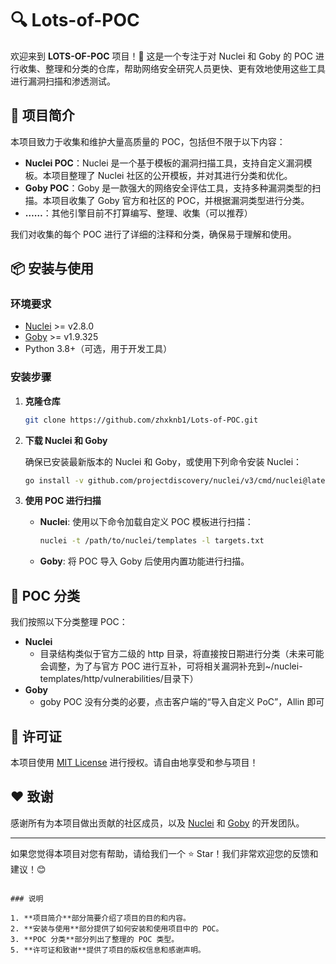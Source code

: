 # 🔍 Lots-of-POC

欢迎来到 **LOTS-OF-POC** 项目！🎉 这是一个专注于对 Nuclei 和 Goby 的 POC 进行收集、整理和分类的仓库，帮助网络安全研究人员更快、更有效地使用这些工具进行漏洞扫描和渗透测试。

## 🚀 项目简介

本项目致力于收集和维护大量高质量的 POC，包括但不限于以下内容：

- **Nuclei POC**：Nuclei 是一个基于模板的漏洞扫描工具，支持自定义漏洞模板。本项目整理了 Nuclei 社区的公开模板，并对其进行分类和优化。
- **Goby POC**：Goby 是一款强大的网络安全评估工具，支持多种漏洞类型的扫描。本项目收集了 Goby 官方和社区的 POC，并根据漏洞类型进行分类。
- **……**：其他引擎目前不打算编写、整理、收集（可以推荐）

我们对收集的每个 POC 进行了详细的注释和分类，确保易于理解和使用。

## 📦 安装与使用

### 环境要求

- [Nuclei](https://github.com/projectdiscovery/nuclei) >= v2.8.0
- [Goby](https://gobysec.net/) >= v1.9.325
- Python 3.8+（可选，用于开发工具）

### 安装步骤

1. **克隆仓库**

   ```bash
   git clone https://github.com/zhxknb1/Lots-of-POC.git
   ```

2. **下载 Nuclei 和 Goby**

   确保已安装最新版本的 Nuclei 和 Goby，或使用下列命令安装 Nuclei：

   ```bash
   go install -v github.com/projectdiscovery/nuclei/v3/cmd/nuclei@latest
   ```

3. **使用 POC 进行扫描**

   - **Nuclei**: 使用以下命令加载自定义 POC 模板进行扫描：

     ```bash
     nuclei -t /path/to/nuclei/templates -l targets.txt
     ```

   - **Goby**: 将 POC 导入 Goby 后使用内置功能进行扫描。

## 📁 POC 分类

我们按照以下分类整理 POC：

- **Nuclei**
  - 目录结构类似于官方二级的 http 目录，将直接按日期进行分类（未来可能会调整，为了与官方 POC 进行互补，可将相关漏洞补充到~/nuclei-templates/http/vulnerabilities/目录下）
- **Goby**
  - goby POC 没有分类的必要，点击客户端的“导入自定义 PoC”，Allin 即可

## 📜 许可证

本项目使用 [MIT License](LICENSE) 进行授权。请自由地享受和参与项目！

## ❤️ 致谢

感谢所有为本项目做出贡献的社区成员，以及 [Nuclei](https://github.com/projectdiscovery/nuclei) 和 [Goby](https://gobysec.net/) 的开发团队。

---

如果您觉得本项目对您有帮助，请给我们一个 ⭐️ Star！我们非常欢迎您的反馈和建议！😊

```

### 说明

1. **项目简介**部分简要介绍了项目的目的和内容。
2. **安装与使用**部分提供了如何安装和使用项目中的 POC。
3. **POC 分类**部分列出了整理的 POC 类型。
5. **许可证和致谢**提供了项目的版权信息和感谢声明。